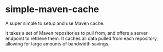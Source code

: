 simple-maven-cache
==================
A super simple to setup and use Maven cache.

It takes a set of Maven repositories to pull from, and offers a server
endpoint to retrieve them. It caches all data pulled from each repository,
allowing for large amounts of bandwidth savings.

